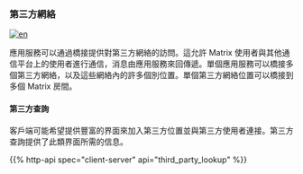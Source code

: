 ### 第三方網絡

[![en](https://img.shields.io/badge/lang-en-purple.svg)](https://github.com/message-exp/matrix_organized_spec/tree/main/v1.11/client-server-api/en/third_party_networks.md)

應用服務可以通過橋接提供對第三方網絡的訪問。這允許 Matrix 使用者與其他通信平台上的使用者進行通信，消息由應用服務來回傳遞。單個應用服務可以橋接多個第三方網絡，以及這些網絡內的許多個別位置。單個第三方網絡位置可以橋接到多個 Matrix 房間。

#### 第三方查詢

客戶端可能希望提供豐富的界面來加入第三方位置並與第三方使用者連接。第三方查詢提供了此類界面所需的信息。

{{% http-api spec="client-server" api="third_party_lookup" %}}
